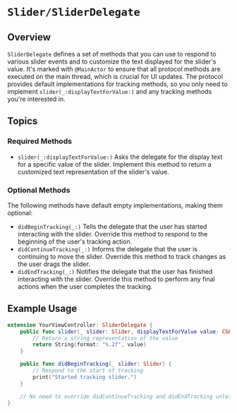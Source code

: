 # ``Slider/SliderDelegate``

## Overview

`SliderDelegate` defines a set of methods that you can use to respond to various slider events and to customize the text displayed for the slider's value. It's marked with `@MainActor` to ensure that all protocol methods are executed on the main thread, which is crucial for UI updates. The protocol provides default implementations for tracking methods, so you only need to implement `slider(_:displayTextForValue:)` and any tracking methods you're interested in.

## Topics

### Required Methods

- ``slider(_:displayTextForValue:)``
  Asks the delegate for the display text for a specific value of the slider. Implement this method to return a customized text representation of the slider's value.

### Optional Methods

The following methods have default empty implementations, making them optional:

- ``didBeginTracking(_:)``
  Tells the delegate that the user has started interacting with the slider. Override this method to respond to the beginning of the user's tracking action.
- ``didContinueTracking(_:)``
  Informs the delegate that the user is continuing to move the slider. Override this method to track changes as the user drags the slider.
- ``didEndTracking(_:)``
  Notifies the delegate that the user has finished interacting with the slider. Override this method to perform any final actions when the user completes the tracking.

## Example Usage

```swift
extension YourViewController: SliderDelegate {
    public func slider(_ slider: Slider, displayTextForValue value: CGFloat) -> String {
        // Return a string representation of the value
        return String(format: "%.2f", value)
    }

    public func didBeginTracking(_ slider: Slider) {
        // Respond to the start of tracking
        print("Started tracking slider.")
    }

    // No need to override didContinueTracking and didEndTracking unless you need specific behavior.
}
```
